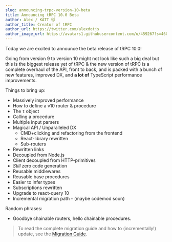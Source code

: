 ```yaml
---
slug: announcing-trpc-version-10-beta
title: Announcing tRPC 10.0 Beta
author: Alex / KATT 🐱
author_title: Creator of tRPC
author_url: https://twitter.com/alexdotjs
author_image_url: https://avatars1.githubusercontent.com/u/459267?s=460&v=4
---
```


Today we are excited to announce the beta release of tRPC 10.0! 

Going from version 9 to version 10 might not look like such a big deal but this is the biggest release yet of tRPC & the new version of tRPC is a complete overhaul of the API, front to back, and is packed with a bunch of new features, improved DX, and **a lot of** TypeScript performance improvements.


Things to bring up:

- Massively improved performance
- How to define a v10 router & procedure
- The `t` object
- Calling a procedure
- Multiple input parsers
- Magical API / Unparalleled DX
  - CMD+clicking and refactoring from the frontend
  - React-library rewritten
  - Sub-routers
- Rewritten links
- Decoupled from Node.js
- Client decoupled from HTTP-primitives
- *Still* zero code generation
- Reusable middlewares
- Reusable base procedures
- Easier to infer types
- Subscriptions rewritten
- Upgrade to react-query 10
- Incremental migration path - (maybe codemod soon)



Random phrases:

- Goodbye chainable routers, hello chainable procedures.



> To read the complete migration guide and how to (incrementally!) update, see the [Migration Guide](https://trpc.io/docs/v10/migrate-from-v9-to-v10).
>
